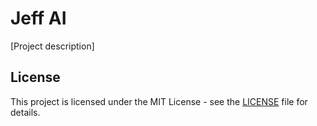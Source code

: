 # Jeff AI

[Project description]

## License

This project is licensed under the MIT License - see the [LICENSE](LICENSE) file for details.
